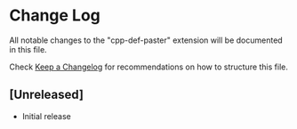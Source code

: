 # Change Log

All notable changes to the "cpp-def-paster" extension will be documented in this file.

Check [Keep a Changelog](http://keepachangelog.com/) for recommendations on how to structure this file.

## [Unreleased]

- Initial release